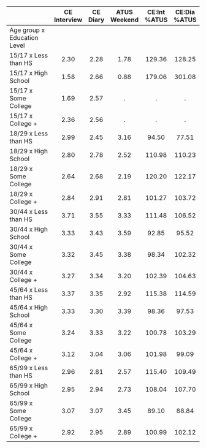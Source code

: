 
|                      | CE<br>Interview |  CE<br>Diary | ATUS<br>Weekend | CE:Int<br>%ATUS | CE:Dia<br>%ATUS |
| -------------------- | :----------: | :----------: | :----------: | :----------: | :----------: |
| Age group x Education Level |              |              |              |              |              |
| 15/17 x Less than HS |         2.30 |         2.28 |         1.78 |       129.36 |       128.25 |
| 15/17 x High School  |         1.58 |         2.66 |         0.88 |       179.06 |       301.08 |
| 15/17 x Some College |         1.69 |         2.57 |            . |            . |            . |
| 15/17 x College +    |         2.36 |         2.56 |            . |            . |            . |
| 18/29 x Less than HS |         2.99 |         2.45 |         3.16 |        94.50 |        77.51 |
| 18/29 x High School  |         2.80 |         2.78 |         2.52 |       110.98 |       110.23 |
| 18/29 x Some College |         2.64 |         2.68 |         2.19 |       120.20 |       122.17 |
| 18/29 x College +    |         2.84 |         2.91 |         2.81 |       101.27 |       103.72 |
| 30/44 x Less than HS |         3.71 |         3.55 |         3.33 |       111.48 |       106.52 |
| 30/44 x High School  |         3.33 |         3.43 |         3.59 |        92.85 |        95.52 |
| 30/44 x Some College |         3.32 |         3.45 |         3.38 |        98.34 |       102.32 |
| 30/44 x College +    |         3.27 |         3.34 |         3.20 |       102.39 |       104.63 |
| 45/64 x Less than HS |         3.37 |         3.35 |         2.92 |       115.38 |       114.59 |
| 45/64 x High School  |         3.33 |         3.30 |         3.39 |        98.36 |        97.53 |
| 45/64 x Some College |         3.24 |         3.33 |         3.22 |       100.78 |       103.29 |
| 45/64 x College +    |         3.12 |         3.04 |         3.06 |       101.98 |        99.09 |
| 65/99 x Less than HS |         2.96 |         2.81 |         2.57 |       115.40 |       109.49 |
| 65/99 x High School  |         2.95 |         2.94 |         2.73 |       108.04 |       107.70 |
| 65/99 x Some College |         3.07 |         3.07 |         3.45 |        89.10 |        88.84 |
| 65/99 x College +    |         2.92 |         2.95 |         2.89 |       100.99 |       102.12 |

